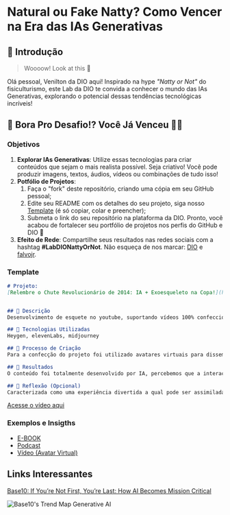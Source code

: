 # Natural ou Fake Natty? Como Vencer na Era das IAs Generativas

## 🚀 Introdução

> Woooow! Look at this 👀

Olá pessoal, Venilton da DIO aqui! Inspirado na hype _"Natty or Not"_ do fisiculturismo, este Lab da DIO te convida a conhecer o mundo das IAs Generativas, explorando o potencial dessas tendências tecnológicas incríveis!

## 🎯 Bora Pro Desafio!? Você Já Venceu 💪🤓

### Objetivos

1. **Explorar IAs Generativas**: Utilize essas tecnologias para criar conteúdos que sejam o mais realista possível. Seja criativo! Você pode produzir imagens, textos, áudios, vídeos ou combinações de tudo isso!
1. **Potfólio de Projetos**:
    1. Faça o "fork" deste repositório, criando uma cópia em seu GitHub pessoal;
    2. Edite seu README com os detalhes do seu projeto, siga nosso [Template](#template) (é só copiar, colar e preencher);
    3. Submeta o link do seu repositório na plataforma da DIO. Pronto, você acabou de fortalecer seu portfólio de projetos nos perfis do GitHub e DIO 🚀
1. **Efeito de Rede**: Compartilhe seus resultados nas redes sociais com a hashtag **#LabDIONattyOrNot**. Não esqueça de nos marcar: [DIO](https://www.linkedin.com/school/dio-makethechange) e [falvojr](https://www.linkedin.com/in/falvojr).

### Template

```markdown
# Projeto: 
[Relembre o Chute Revolucionário de 2014: IA + Exoesqueleto na Copa!](https://www.youtube.com/watch?v=NjQaD5Gv6N0)


## 📒 Descrição
Desenvolvimento de esquete no youtube, suportando vídeos 100% confeccionados por IA.

## 🤖 Tecnologias Utilizadas
Heygen, elevenLabs, midjourney

## 🧐 Processo de Criação
Para a confecção do projeto foi utilizado avatares virtuais para disseminação do conteúdo do vídeo, dispostos de maneira formal como âncoras de jornais comuns do dia a dia mas comunicando-se com jargões discontraídos gerando atração com o público. Além disso, tomei liberdade para clonar a minha voz e reproduzi-la em um dos avatares.

## 🚀 Resultados
O conteúdo foi totalmente desenvolvido por IA, percebemos que a interação e o modo de se comunicar se aproxima cada vez mais aos meios reais de transmissão.

## 💭 Reflexão (Opcional)
Caracterizada como uma experiência divertida a qual pode ser assimilada como um  poder de alcance incomensurável, ao imaginarmos quanto material pode ser elaborado ou a facilidade cada vez maior de produção através dessas ferramentas.  
```
[Acesse o vídeo aqui](https://www.youtube.com/watch?v=NjQaD5Gv6N0)

### Exemplos e Insigths

- [E-BOOK](/exemplos/E-BOOK.md)
- [Podcast](/exemplos/PODCAST.md)
- [Vídeo (Avatar Virtual)](/exemplos/VIDEO.md)

## Links Interessantes

[Base10: If You’re Not First, You’re Last: How AI Becomes Mission Critical](https://base10.vc/post/generative-ai-mission-critical/)

![Base10's Trend Map Generative AI](https://github.com/digitalinnovationone/lab-natty-or-not/assets/730492/f4df26e8-f8f7-4419-8252-c69d73ea930c)
